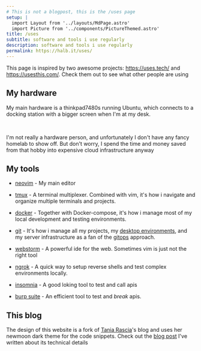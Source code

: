 ```yaml
---
# This is not a blogpost, this is the /uses page
setup: |
  import Layout from '../layouts/MdPage.astro'
  import Picture from '../components/PictureThemed.astro'
title: /uses
subtitle: software and tools i use regularly
description: software and tools i use regularly
permalink: https://halb.it/uses/
---
```


This page is inspired by two awesome projects: https://uses.tech/ and https://usesthis.com/. Check them out to see what other people are using

## My hardware

My main hardware is a thinkpad7480s running Ubuntu, which connects to a docking station with a bigger screen when I'm at my desk. <br />

<Picture src="uses" height={350} alt="A picture of a wooden desk, with a wite wall in the background. At the center of the desk there is a 24' screen, that is connected to a thinkpad covered in stickers. It's difficult to describe how cool the stickers look like. They are mostly black and white, with brown tones. They look extremely cool. At the corners of the image you can see the leaves and some branches of an indoor plant. On the screen you can see gnome, with a terminal and wireshark opened on a coloured background" />
<br />

I'm not really a hardware person, and unfortunately I don't have any fancy homelab to show off.
But don't worry, I spend the time and money saved from that hobby into expensive cloud infrastructure anyway

## My tools

- <a href="https://neovim.io/">neovim</a> - My main editor

- <a href="https://github.com/tmux/tmux/wiki">tmux</a> - A terminal multiplexer. Combined with vim, it's how i navigate and organize
  multiple terminals and projects.

- <a href="https://www.docker.com/">docker</a> - Together with Docker-compose, it's how i manage most of my local development and testing environments.

- <a href="https://git-scm.com/">git</a> - It's how i manage all my projects, my
  <a href="https://github.com/robalb/workstation"> desktop environments</a>, and my server infrastructure as a fan of 
  the <a href="https://www.redhat.com/it/topics/devops/what-is-gitops">gitops</a> approach.

- <a href="https://www.jetbrains.com/webstorm/">webstorm</a> - A powerful ide for the web. Sometimes vim is just not the right tool

- <a href="https://ngrok.com/">ngrok</a> - A quick way to setup reverse shells and test complex environments locally.

- <a href="https://insomnia.rest/">insomnia</a> - A good loking tool to test and call apis

- <a href="https://portswigger.net/burp">burp suite</a> - An efficient tool to test and _break_ apis.

<!--
## Technical skills

### frontend

- Experienced in javascript/ES6, I use React + Redux as my preferred
   frontend stack
- I have experience with several javascript bundlers and SSG / SSR frameworks,
  my preferred ones at the moment are Vite, and Astro.build
- I'm far from being a designer, however i'm familiar with modern css and
  with some design tools such as adobe photoshop and gimp

### backend & languages

- I mostly write in javascript, python and java
- My choice for backend and api development is Python, with the FastAPI framework
  or Flask. In the past i've also used php and nodejs.
- I have experience with mysql, postgreSQL and redis

### Devops & infrastructure

- I mostly use github workflows, with ghcr as container registry for my CI/CD pipelines
- I work closely with kubernetes clusters in my daily operations, and all my project are
 deployed on a self managed k3s cluster running on cheap OVH VPSs
- On kubernetes, i like to use ArgoCD with a gitops approach
- I use Grafana and Prometheus to analyze and monitor my services and projects,
  and a Grafana-Loki stack for log aggregation and management

-->

## This blog

The design of this website is a fork of
<a href="https://github.com/taniarascia/taniarascia.com">Tania Rascia</a>'s
blog and uses her newmoon dark theme for
 the code snippets. Check out the
<a href="/posts/my-website/">blog post</a>
 I've written about its technical details
